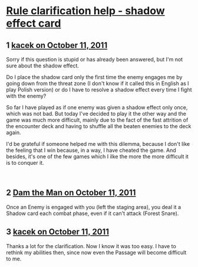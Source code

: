 # [Rule clarification help - shadow effect card](https://community.fantasyflightgames.com/topic/54547-rule-clarification-help-shadow-effect-card/)

## 1 [kacek on October 11, 2011](https://community.fantasyflightgames.com/topic/54547-rule-clarification-help-shadow-effect-card/?do=findComment&comment=540194)

Sorry if this question is stupid or has already been answered, but I'm not sure about the shadow effect.

Do I place the shadow card only the first time the enemy engages me by going down from the threat zone (I don't know if it called this in English as I play Polish version) or do I have to resolve a shadow effect every time I fight with the enemy?

So far I have played as if one enemy was given a shadow effect only once, which was not bad. But today I've decided to play it the other way and the game was much more difficult, mainly due to the fact of the fast attrition of the encounter deck and having to shuffle all the beaten enemies to the deck again.

I'd be grateful if someone helped me with this dilemma, because I don't like the feeling that I win because, in a way, I have cheated the game. And besides, it's one of the few games which I ilke the more the more difficult it is to conquer it.

 

## 2 [Dam the Man on October 11, 2011](https://community.fantasyflightgames.com/topic/54547-rule-clarification-help-shadow-effect-card/?do=findComment&comment=540196)

Once an Enemy is engaged with you (left the staging area), you deal it a Shadow card each combat phase, even if it can't attack (Forest Snare).

## 3 [kacek on October 11, 2011](https://community.fantasyflightgames.com/topic/54547-rule-clarification-help-shadow-effect-card/?do=findComment&comment=540224)

Thanks a lot for the clarification. Now I know it was too easy. I have to rethink my abilities then, since now even the Passage will become difficult to me.

 

